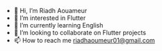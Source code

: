 - 👋 Hi, I’m Riadh Aouameur
- 👀 I’m interested in Flutter
- 🌱 I’m currently learning English
- 💞️ I’m looking to collaborate on Flutter projects
- 📫 How to reach me riadhaoumeur01@gmail.com
